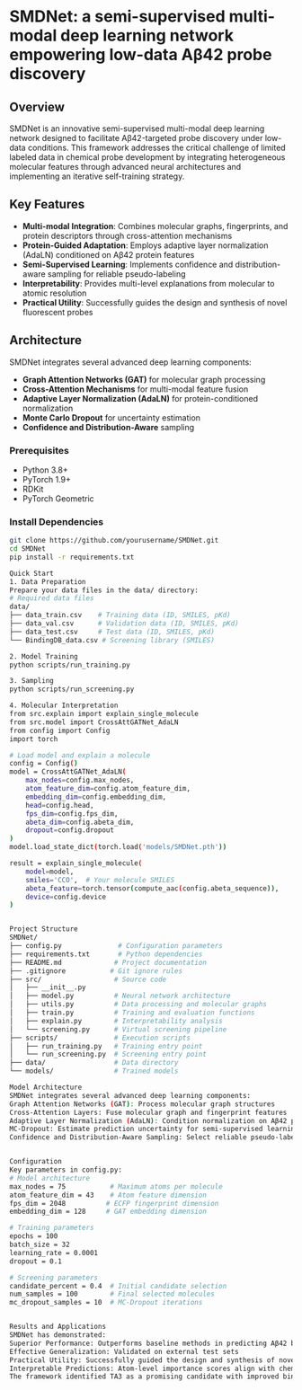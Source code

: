 # SMDNet: a semi-supervised multi-modal deep learning network empowering low-data Aβ42 probe discovery

## Overview

SMDNet is an innovative semi-supervised multi-modal deep learning network designed to facilitate Aβ42-targeted probe discovery under low-data conditions. This framework addresses the critical challenge of limited labeled data in chemical probe development by integrating heterogeneous molecular features through advanced neural architectures and implementing an iterative self-training strategy.

## Key Features

- **Multi-modal Integration**: Combines molecular graphs, fingerprints, and protein descriptors through cross-attention mechanisms
- **Protein-Guided Adaptation**: Employs adaptive layer normalization (AdaLN) conditioned on Aβ42 protein features
- **Semi-Supervised Learning**: Implements confidence and distribution-aware sampling for reliable pseudo-labeling
- **Interpretability**: Provides multi-level explanations from molecular to atomic resolution
- **Practical Utility**: Successfully guides the design and synthesis of novel fluorescent probes

## Architecture

SMDNet integrates several advanced deep learning components:

- **Graph Attention Networks (GAT)** for molecular graph processing
- **Cross-Attention Mechanisms** for multi-modal feature fusion
- **Adaptive Layer Normalization (AdaLN)** for protein-conditioned normalization
- **Monte Carlo Dropout** for uncertainty estimation
- **Confidence and Distribution-Aware** sampling

### Prerequisites

- Python 3.8+
- PyTorch 1.9+
- RDKit
- PyTorch Geometric

### Install Dependencies

```bash
git clone https://github.com/yourusername/SMDNet.git
cd SMDNet
pip install -r requirements.txt

Quick Start
1. Data Preparation
Prepare your data files in the data/ directory:
# Required data files
data/
├── data_train.csv    # Training data (ID, SMILES, pKd)
├── data_val.csv      # Validation data (ID, SMILES, pKd)
├── data_test.csv     # Test data (ID, SMILES, pKd)
└── BindingDB_data.csv # Screening library (SMILES)

2. Model Training
python scripts/run_training.py

3. Sampling
python scripts/run_screening.py

4. Molecular Interpretation
from src.explain import explain_single_molecule
from src.model import CrossAttGATNet_AdaLN
from config import Config
import torch

# Load model and explain a molecule
config = Config()
model = CrossAttGATNet_AdaLN(
    max_nodes=config.max_nodes,
    atom_feature_dim=config.atom_feature_dim,
    embedding_dim=config.embedding_dim,
    head=config.head,
    fps_dim=config.fps_dim,
    abeta_dim=config.abeta_dim,
    dropout=config.dropout
)
model.load_state_dict(torch.load('models/SMDNet.pth'))

result = explain_single_molecule(
    model=model,
    smiles='CCO',  # Your molecule SMILES
    abeta_feature=torch.tensor(compute_aac(config.abeta_sequence)),
    device=config.device
)


Project Structure
SMDNet/
├── config.py              # Configuration parameters
├── requirements.txt       # Python dependencies
├── README.md             # Project documentation
├── .gitignore           # Git ignore rules
├── src/                  # Source code
│   ├── __init__.py
│   ├── model.py          # Neural network architecture
│   ├── utils.py          # Data processing and molecular graphs
│   ├── train.py          # Training and evaluation functions
│   ├── explain.py        # Interpretability analysis
│   └── screening.py      # Virtual screening pipeline
├── scripts/              # Execution scripts
│   ├── run_training.py   # Training entry point
│   └── run_screening.py  # Screening entry point
├── data/                 # Data directory
└── models/               # Trained models 

Model Architecture
SMDNet integrates several advanced deep learning components:
Graph Attention Networks (GAT): Process molecular graph structures
Cross-Attention Layers: Fuse molecular graph and fingerprint features
Adaptive Layer Normalization (AdaLN): Condition normalization on Aβ42 protein features
MC-Dropout: Estimate prediction uncertainty for semi-supervised learning
Confidence and Distribution-Aware Sampling: Select reliable pseudo-labeled molecules while alleviating label imbalance


Configuration
Key parameters in config.py:
# Model architecture
max_nodes = 75           # Maximum atoms per molecule
atom_feature_dim = 43    # Atom feature dimension  
fps_dim = 2048          # ECFP fingerprint dimension
embedding_dim = 128     # GAT embedding dimension

# Training parameters
epochs = 100
batch_size = 32
learning_rate = 0.0001
dropout = 0.1

# Screening parameters
candidate_percent = 0.4  # Initial candidate selection
num_samples = 100        # Final selected molecules
mc_dropout_samples = 10  # MC-Dropout iterations


Results and Applications
SMDNet has demonstrated:
Superior Performance: Outperforms baseline methods in predicting Aβ42 binding affinity
Effective Generalization: Validated on external test sets
Practical Utility: Successfully guided the design and synthesis of novel ThT-derived probes
Interpretable Predictions: Atom-level importance scores align with chemical expertise
The framework identified TA3 as a promising candidate with improved binding affinity and imaging specificity for Aβ42 aggregates.










